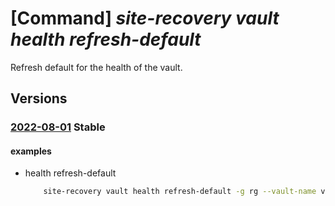 # [Command] _site-recovery vault health refresh-default_

Refresh default for the health of the vault.

## Versions

### [2022-08-01](/Resources/mgmt-plane/L3N1YnNjcmlwdGlvbnMve30vcmVzb3VyY2Vncm91cHMve30vcHJvdmlkZXJzL21pY3Jvc29mdC5yZWNvdmVyeXNlcnZpY2VzL3ZhdWx0cy97fS9yZXBsaWNhdGlvbnZhdWx0aGVhbHRoL2RlZmF1bHQvcmVmcmVzaA==/2022-08-01.xml) **Stable**

<!-- mgmt-plane /subscriptions/{}/resourcegroups/{}/providers/microsoft.recoveryservices/vaults/{}/replicationvaulthealth/default/refresh 2022-08-01 -->

#### examples

- health refresh-default
    ```bash
        site-recovery vault health refresh-default -g rg --vault-name vault_name
    ```
